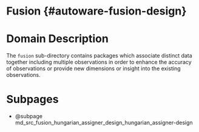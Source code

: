 Fusion {#autoware-fusion-design}
======

# Domain Description

The `fusion` sub-directory contains packages which associate distinct data together including 
multiple observations in order to enhance the accuracy of observations or provide new dimensions 
or insight into the existing observations.

# Subpages
- @subpage md_src_fusion_hungarian_assigner_design_hungarian_assigner-design
